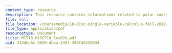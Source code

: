 ```yaml
---
content_type: resource
description: This resource contains informations related to polar coordinates.
file: null
file_location: /coursemedia/18-01sc-single-variable-calculus-fall-2010/314dbc6c5650dbaa248f396fd5226034_MIT18_01SCF10_Ses82b.pdf
file_type: application/pdf
resourcetype: Document
title: MIT18_01SCF10_Ses82b.pdf
uid: 314dbc6c-5650-dbaa-248f-396fd5226034
---
```

